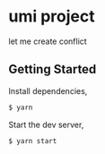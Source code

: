 # umi project
let me create conflict
## Getting Started

Install dependencies,

```bash
$ yarn
```

Start the dev server,

```bash
$ yarn start
```
